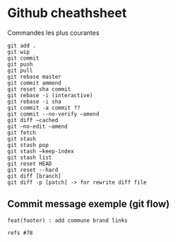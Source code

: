 # Github cheathsheet

Commandes les plus courantes
```
git add .
git wip
git commit
git push
git pull
git rebase master
git commit ammend
git reset sha commit
git rebase -i (interactive)
git rebase -i sha
git commit -a commit ??
git commit --no-verify —amend
git diff —cached
git —no-edit —amend
git fetch
git stash
git stash pop
git stash —keep-index
git stash list
git reset HEAD
git reset --hard
git diff [branch]
git diff -p [patch] -> for rewrite diff file

```

## Commit message exemple (git flow)
```
feat(footer) : add commune brand links

refs #78
```
